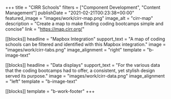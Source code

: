 +++
title = "CIRR Schools"
filters = ["Component Development", "Content Management"]
publishDate = "2021-02-21T00:23:38+00:00"
featured_image = "images/work/cirr-map.png"
image_alt = "cirr-map"
description = "Create a map to make finding coding bootcamps simple and concise"
link = "https://map.cirr.org/"

[[blocks]]
headline = "Mapbox Integration"
support_text = "A map of coding schools can be filtered and identified with this Mapbox integration."
image = "images/work/cirr-tabs.png"
image_alignment = "right"
template = "b-image-text"

[[blocks]]
headline = "Data displays"
support_text = "For the various data that the coding bootcamps had to offer, a consistent, yet stylish design served its purpose."
image = "images/work/cirr-data.png"
image_alignment = "left"
template = "b-image-text"

[[blocks]]
template = "b-work-footer"
+++